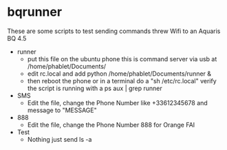 # bqrunner

These are some scripts to test sending commands threw Wifi to an Aquaris BQ 4.5

- runner
    - put this file on the ubuntu phone this is command server via usb at /home/phablet/Documents/
    - edit rc.local and add python /home/phablet/Documents/runner &
    - then reboot the phone or in a terminal do a "sh /etc/rc.local"
    verify the script is running with a ps aux | grep runner
- SMS
    - Edit the file, change the Phone Number like +33612345678 and message to "MESSAGE"
- 888
    - Edit the file, change the Phone Number 888 for Orange FAI
- Test
    - Nothing just send ls -a